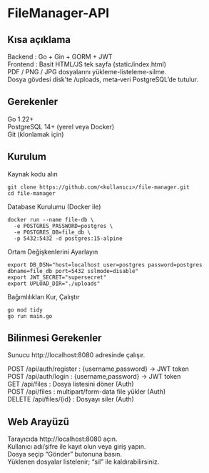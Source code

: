 # FileManager-API
## Kısa açıklama
  Backend : Go + Gin + GORM + JWT  
  Frontend : Basit HTML/JS tek sayfa (static/index.html)  
  PDF / PNG / JPG dosyalarını yükleme-listeleme-silme.  
  Dosya gövdesi disk’te /uploads, meta‐veri PostgreSQL’de tutulur.  

## Gerekenler
  Go 1.22+  
  PostgreSQL 14+ (yerel veya Docker)  
  Git (klonlamak için)  

## Kurulum
Kaynak kodu alın  
```
git clone https://github.com/<kullanıcı>/file-manager.git
cd file-manager
```
Database Kurulumu (Docker ile)  
```
docker run --name file-db \
  -e POSTGRES_PASSWORD=postgres \
  -e POSTGRES_DB=file_db \
  -p 5432:5432 -d postgres:15-alpine
```
Ortam Değişkenlerini Ayarlayın  
```
export DB_DSN="host=localhost user=postgres password=postgres dbname=file_db port=5432 sslmode=disable"
export JWT_SECRET="supersecret"
export UPLOAD_DIR="./uploads"
```
Bağımlılıkları Kur, Çalıştır
```
go mod tidy
go run main.go
```

## Bilinmesi Gerekenler
Sunucu http://localhost:8080 adresinde çalışır.  

POST	/api/auth/register :	{username,password} → JWT token  
POST	/api/auth/login : {username,password} → JWT token   
GET	/api/files :	Dosya listesini döner (Auth)  
POST	/api/files :	multipart/form-data file yükler (Auth)  
DELETE	/api/files/{id}	: Dosyayı siler (Auth)  

## Web Arayüzü
Tarayıcıda http://localhost:8080 açın.  
Kullanıcı adı/şifre ile kayıt olun veya giriş yapın.  
Dosya seçip “Gönder” butonuna basın.  
Yüklenen dosyalar listelenir; “sil” ile kaldırabilirsiniz.  

